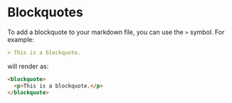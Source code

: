 # Blockquotes

To add a blockquote to your markdown file, you can use the `>` symbol. For example:

```markdown
> This is a blockquote.
```

will render as:

```markdown
<blockquote>
  <p>This is a blockquote.</p>
</blockquote>
```